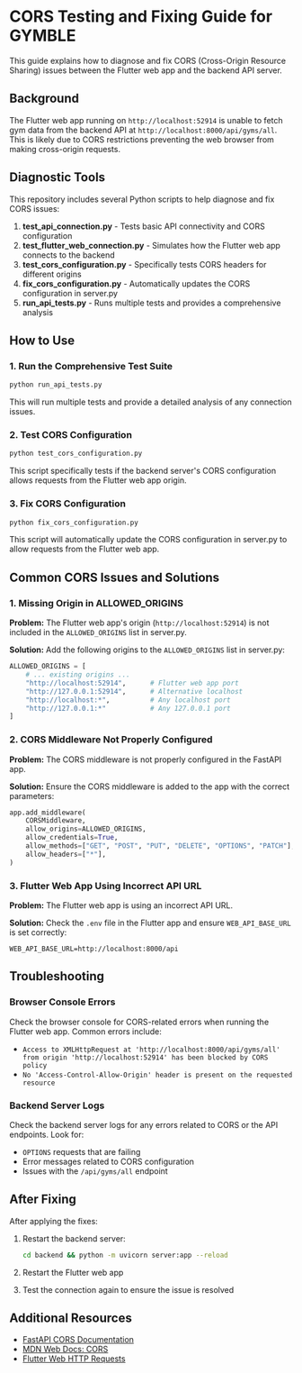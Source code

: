 # CORS Testing and Fixing Guide for GYMBLE

This guide explains how to diagnose and fix CORS (Cross-Origin Resource Sharing) issues between the Flutter web app and the backend API server.

## Background

The Flutter web app running on `http://localhost:52914` is unable to fetch gym data from the backend API at `http://localhost:8000/api/gyms/all`. This is likely due to CORS restrictions preventing the web browser from making cross-origin requests.

## Diagnostic Tools

This repository includes several Python scripts to help diagnose and fix CORS issues:

1. **test_api_connection.py** - Tests basic API connectivity and CORS configuration
2. **test_flutter_web_connection.py** - Simulates how the Flutter web app connects to the backend
3. **test_cors_configuration.py** - Specifically tests CORS headers for different origins
4. **fix_cors_configuration.py** - Automatically updates the CORS configuration in server.py
5. **run_api_tests.py** - Runs multiple tests and provides a comprehensive analysis

## How to Use

### 1. Run the Comprehensive Test Suite

```bash
python run_api_tests.py
```

This will run multiple tests and provide a detailed analysis of any connection issues.

### 2. Test CORS Configuration

```bash
python test_cors_configuration.py
```

This script specifically tests if the backend server's CORS configuration allows requests from the Flutter web app origin.

### 3. Fix CORS Configuration

```bash
python fix_cors_configuration.py
```

This script will automatically update the CORS configuration in server.py to allow requests from the Flutter web app.

## Common CORS Issues and Solutions

### 1. Missing Origin in ALLOWED_ORIGINS

**Problem:** The Flutter web app's origin (`http://localhost:52914`) is not included in the `ALLOWED_ORIGINS` list in server.py.

**Solution:** Add the following origins to the `ALLOWED_ORIGINS` list in server.py:

```python
ALLOWED_ORIGINS = [
    # ... existing origins ...
    "http://localhost:52914",      # Flutter web app port
    "http://127.0.0.1:52914",      # Alternative localhost
    "http://localhost:*",          # Any localhost port
    "http://127.0.0.1:*"           # Any 127.0.0.1 port
]
```

### 2. CORS Middleware Not Properly Configured

**Problem:** The CORS middleware is not properly configured in the FastAPI app.

**Solution:** Ensure the CORS middleware is added to the app with the correct parameters:

```python
app.add_middleware(
    CORSMiddleware,
    allow_origins=ALLOWED_ORIGINS,
    allow_credentials=True,
    allow_methods=["GET", "POST", "PUT", "DELETE", "OPTIONS", "PATCH"],
    allow_headers=["*"],
)
```

### 3. Flutter Web App Using Incorrect API URL

**Problem:** The Flutter web app is using an incorrect API URL.

**Solution:** Check the `.env` file in the Flutter app and ensure `WEB_API_BASE_URL` is set correctly:

```
WEB_API_BASE_URL=http://localhost:8000/api
```

## Troubleshooting

### Browser Console Errors

Check the browser console for CORS-related errors when running the Flutter web app. Common errors include:

- `Access to XMLHttpRequest at 'http://localhost:8000/api/gyms/all' from origin 'http://localhost:52914' has been blocked by CORS policy`
- `No 'Access-Control-Allow-Origin' header is present on the requested resource`

### Backend Server Logs

Check the backend server logs for any errors related to CORS or the API endpoints. Look for:

- `OPTIONS` requests that are failing
- Error messages related to CORS configuration
- Issues with the `/api/gyms/all` endpoint

## After Fixing

After applying the fixes:

1. Restart the backend server:
   ```bash
   cd backend && python -m uvicorn server:app --reload
   ```

2. Restart the Flutter web app

3. Test the connection again to ensure the issue is resolved

## Additional Resources

- [FastAPI CORS Documentation](https://fastapi.tiangolo.com/tutorial/cors/)
- [MDN Web Docs: CORS](https://developer.mozilla.org/en-US/docs/Web/HTTP/CORS)
- [Flutter Web HTTP Requests](https://flutter.dev/docs/development/data-and-backend/networking)